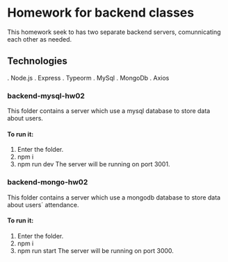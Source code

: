 # Homework for backend classes

This homework seek to has two separate backend servers, comunnicating each other as needed.

## Technologies
. Node.js
. Express
. Typeorm
. MySql
. MongoDb
. Axios

### backend-mysql-hw02
This folder contains a server which use a mysql database to store data about users.

#### To run it:
1. Enter the folder.
2. npm i
3. npm run dev
The server will be running on port 3001.


### backend-mongo-hw02
This folder contains a server which use a mongodb database to store data about users´ attendance.

#### To run it:
1. Enter the folder.
2. npm i
3. npm run start
The server will be running on port 3000.
